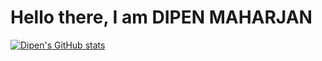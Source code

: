 # Hello there, I am DIPEN MAHARJAN
[![Dipen's GitHub stats](https://github-readme-stats.vercel.app/api?username=slimpotatoboy)](https://github.com/slimpotatoboy/github-readme-stats)
